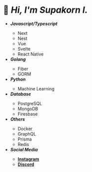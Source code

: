 <h1>👋 <i>Hi, I'm Supakorn I.</i></h1>
<ul>
  <li><strong><i>Javascript/Typescript</i></strong></li>
  <ul>
    <li>Next</li>
    <li>Nest</li>
    <li>Vue</li>
    <li>Svelte</li>
    <li>React Native</li>
  </ul>
  <li><strong><i>Golang</i></strong></li>
  <ul>
      <li>Fiber</li>
      <li>GORM</li>
  </ul>
  <li><strong><i>Python</i></strong></li>
  <ul>
    <li>Machine Learning</li>
  </ul>
  <li><strong><i>Database</i></strong></li>
  <ul>
    <li>PostgreSQL</li>
    <li>MongoDB</li>
    <li>Firesbase</li>
  </ul>
  <li><strong><i>Others</i></strong></li>
  <ul>
    <li>Docker</li>
    <li>GraphQL</li>
    <li>Prisma</li>
    <li>Redis</li>
  </ul>
  <li><strong><i>Social Media</i></strong></li>
  <ul>
    <a href="https://instagram.com/supakornigm"><strong><li>Instagram</li></strong></a>
    <a href="https://discord.com/users/977487166609457172"><strong><li>Discord</li></strong></a>
  </ul>
</ul>

